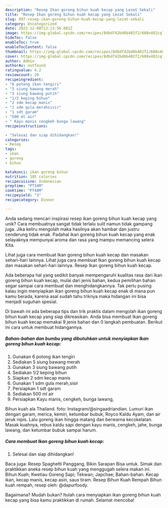 ```yaml
---
description: "Resep Ikan goreng bihun kuah kecap yang Lezat Sekali"
title: "Resep Ikan goreng bihun kuah kecap yang Lezat Sekali"
slug: 997-resep-ikan-goreng-bihun-kuah-kecap-yang-lezat-sekali
category: Uncategorized
date: 2022-12-08T13:13:56.681Z
image: https://img-global.cpcdn.com/recipes/8dbdf42bd6b402f2/680x482cq70/ikan-goreng-bihun-kuah-kecap-foto-resep-utama.jpg
hideToc: false
enableToc: true
enableTocContent: false
thumbnail: https://img-global.cpcdn.com/recipes/8dbdf42bd6b402f2/680x482cq70/ikan-goreng-bihun-kuah-kecap-foto-resep-utama.jpg
cover: https://img-global.cpcdn.com/recipes/8dbdf42bd6b402f2/680x482cq70/ikan-goreng-bihun-kuah-kecap-foto-resep-utama.jpg
author: Admin
authorAv: notfound
ratingvalue: 4.2
reviewcount: 20
recipeingredient:
- "6 potong ikan tengiri"
- "5 siung bawang merah"
- "3 siung bawang putih"
- "1/2 keping bihun"
- "2 sdm kecap manis"
- "1 sdm gula merahsisir"
- "1 sdt garam"
- "500 ml air"
- " Kayu manis cengkeh bunga lawang"
recipeinstructions:

- "Selesai dan siap dihidangkan!"
categories:
- Resep
tags:
- ikan
- goreng
- bihun

katakunci: ikan goreng bihun 
nutrition: 185 calories
recipecuisine: Indonesian
preptime: "PT34M"
cooktime: "PT48M"
recipeyield: "3"
recipecategory: Dinner

---
```





Anda sedang mencari inspirasi resep ikan goreng bihun kuah kecap yang unik? Cara membuatnya sangat tidak terlalu sulit namun tidak gampang juga. Jika keliru mengolah maka hasilnya akan hambar dan justru cenderung tidak enak. Padahal ikan goreng bihun kuah kecap yang enak selayaknya mempunyai aroma dan rasa yang mampu memancing selera Kita.





Lihat juga cara membuat Ikan goreng bihun kuah kecap dan masakan sehari-hari lainnya. Lihat juga cara membuat Ikan goreng bihun kuah kecap dan masakan sehari-hari lainnya. Resep Ikan goreng bihun kuah kecap.

Ada beberapa hal yang sedikit banyak mempengaruhi kualitas rasa dari ikan goreng bihun kuah kecap, mulai dari jenis bahan, kedua pemilihan bahan segar sampai cara membuat dan menghidangkannya. Tak perlu pusing kalau ingin menyiapkan ikan goreng bihun kuah kecap enak di mana pun kamu berada, karena asal sudah tahu triknya maka hidangan ini bisa menjadi suguhan spesial.






Di bawah ini ada beberapa tips dan trik praktis dalam mengolah ikan goreng bihun kuah kecap yang siap dikreasikan. Anda bisa membuat Ikan goreng bihun kuah kecap memakai 9 jenis bahan dan 0 langkah pembuatan. Berikut ini cara untuk membuat hidangannya.

<!--inarticleads1-->

##### Bahan-bahan dan bumbu yang dibutuhkan untuk menyiapkan Ikan goreng bihun kuah kecap:

1. Gunakan 6 potong ikan tengiri
1. Sediakan 5 siung bawang merah
1. Gunakan 3 siung bawang putih
1. Sediakan 1/2 keping bihun
1. Siapkan 2 sdm kecap manis
1. Gunakan 1 sdm gula merah,sisir
1. Persiapkan 1 sdt garam
1. Sediakan 500 ml air
1. Persiapkan  Kayu manis, cengkeh, bunga lawang,


Bihun kuah ala Thailand. foto: Instagram/@singaadriandian. Lumuri ikan dengan garam, merica, kemiri, ketumbar bubuk, Royco Kaldu Ayam, dan air jeruk nipis. Lalu goreng ikan hingga matang dan berwarna kecokelatan. Masak kuahnya, rebus kaldu sapi dengan kayu manis, cengkeh, jahe, bunga lawang, dan ketumbar bubuk sampai harum. 

<!--inarticleads2-->

##### Cara membuat Ikan goreng bihun kuah kecap:


1. Selesai dan siap dihidangkan!

Baca juga: Resep Spaghetti Panggang, Bikin Sarapan Bisa untuk. Simak dan praktikkan aneka resep bihun kuah yang menggugah selera makan ini. Bihun Kuah; Kwetiau Goreng Sapi; Tekwan; Japchae; Bahan-bahan. Kecap ikan, kecap manis, kecap asin, saus tiram. Resep Bihun Kuah Rempah Bihun kuah rempah, resep oleh: @dapurfoody. 

Bagaimana? Mudah bukan? Itulah cara menyiapkan ikan goreng bihun kuah kecap yang bisa kamu praktikkan di rumah. Selamat mencoba!
